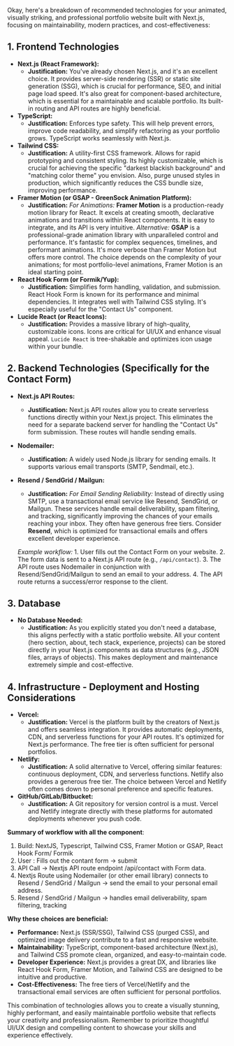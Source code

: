 Okay, here's a breakdown of recommended technologies for your animated, visually striking, and professional portfolio website built with Next.js, focusing on maintainability, modern practices, and cost-effectiveness:

## 1. Frontend Technologies

*   **Next.js (React Framework):**
    *   **Justification:** You've already chosen Next.js, and it's an excellent choice. It provides server-side rendering (SSR) or static site generation (SSG), which is crucial for performance, SEO, and initial page load speed.  It's also great for component-based architecture, which is essential for a maintainable and scalable portfolio. Its built-in routing and API routes are highly beneficial.
*   **TypeScript:**
    *   **Justification:** Enforces type safety. This will help prevent errors, improve code readability, and simplify refactoring as your portfolio grows. TypeScript works seamlessly with Next.js.
*   **Tailwind CSS:**
    *   **Justification:** A utility-first CSS framework. Allows for rapid prototyping and consistent styling.  Its highly customizable, which is crucial for achieving the specific "darkest blackish background" and "matching color theme" you envision. Also, purge unused styles in production, which significantly reduces the CSS bundle size, improving performance.
*   **Framer Motion (or GSAP - GreenSock Animation Platform):**
    *   **Justification:** *For Animations:*  **Framer Motion** is a production-ready motion library for React.  It excels at creating smooth, declarative animations and transitions within React components.  It is easy to integrate, and its API is very intuitive. *Alternative:* **GSAP** is a professional-grade animation library with unparalleled control and performance. It's fantastic for complex sequences, timelines, and performant animations. It's more verbose than Framer Motion but offers more control.  The choice depends on the complexity of your animations; for most portfolio-level animations, Framer Motion is an ideal starting point.
*   **React Hook Form (or Formik/Yup):**
    *   **Justification:** Simplifies form handling, validation, and submission. React Hook Form is known for its performance and minimal dependencies. It integrates well with Tailwind CSS styling. It's especially useful for the "Contact Us" component.
*   **Lucide React (or React Icons):**
    *   **Justification:** Provides a massive library of high-quality, customizable icons. Icons are critical for UI/UX and enhance visual appeal. `Lucide React` is tree-shakable and optimizes icon usage within your bundle.

## 2. Backend Technologies (Specifically for the Contact Form)

*   **Next.js API Routes:**
    *   **Justification:** Next.js API routes allow you to create serverless functions directly within your Next.js project. This eliminates the need for a separate backend server for handling the "Contact Us" form submission. These routes will handle sending emails.
*   **Nodemailer:**
    *   **Justification:** A widely used Node.js library for sending emails. It supports various email transports (SMTP, Sendmail, etc.).
*   **Resend / SendGrid / Mailgun:**
    *   **Justification:** *For Email Sending Reliability:*  Instead of directly using SMTP, use a transactional email service like Resend, SendGrid, or Mailgun. These services handle email deliverability, spam filtering, and tracking, significantly improving the chances of your emails reaching your inbox. They often have generous free tiers. Consider **Resend**, which is optimized for transactional emails and offers excellent developer experience.

    *Example workflow:*
        1.  User fills out the Contact Form on your website.
        2.  The form data is sent to a Next.js API route (e.g., `/api/contact`).
        3.  The API route uses Nodemailer in conjunction with Resend/SendGrid/Mailgun to send an email to your address.
        4.  The API route returns a success/error response to the client.

## 3. Database

*   **No Database Needed:**
    *   **Justification:** As you explicitly stated you don't need a database, this aligns perfectly with a static portfolio website.  All your content (hero section, about, tech stack, experience, projects) can be stored directly in your Next.js components as data structures (e.g., JSON files, arrays of objects). This makes deployment and maintenance extremely simple and cost-effective.

## 4. Infrastructure - Deployment and Hosting Considerations

*   **Vercel:**
    *   **Justification:** Vercel is the platform built by the creators of Next.js and offers seamless integration. It provides automatic deployments, CDN, and serverless functions for your API routes. It's optimized for Next.js performance. The free tier is often sufficient for personal portfolios.
*   **Netlify:**
    *   **Justification:** A solid alternative to Vercel, offering similar features: continuous deployment, CDN, and serverless functions. Netlify also provides a generous free tier. The choice between Vercel and Netlify often comes down to personal preference and specific features.
*   **GitHub/GitLab/Bitbucket:**
    *   **Justification:** A Git repository for version control is a must. Vercel and Netlify integrate directly with these platforms for automated deployments whenever you push code.

**Summary of workflow with all the component**:

1. Build: NextJS, Typescript, Tailwind CSS, Framer Motion or GSAP, React Hook Form/ Formik
2. User : Fills out the contant form -> submit
3. API Call -> Nextjs API route endpoint /api/contact with Form data.
4. Nextjs Route using Nodemailer (or other email library) connects to Resend / SendGrid / Mailgun -> send the email to your personal email address.
5.  Resend / SendGrid / Mailgun -> handles email deliverability, spam filtering, tracking

**Why these choices are beneficial:**

*   **Performance:** Next.js (SSR/SSG), Tailwind CSS (purged CSS), and optimized image delivery contribute to a fast and responsive website.
*   **Maintainability:** TypeScript, component-based architecture (Next.js), and Tailwind CSS promote clean, organized, and easy-to-maintain code.
*   **Developer Experience:** Next.js provides a great DX, and libraries like React Hook Form, Framer Motion, and Tailwind CSS are designed to be intuitive and productive.
*   **Cost-Effectiveness:** The free tiers of Vercel/Netlify and the transactional email services are often sufficient for personal portfolios.

This combination of technologies allows you to create a visually stunning, highly performant, and easily maintainable portfolio website that reflects your creativity and professionalism. Remember to prioritize thoughtful UI/UX design and compelling content to showcase your skills and experience effectively.
